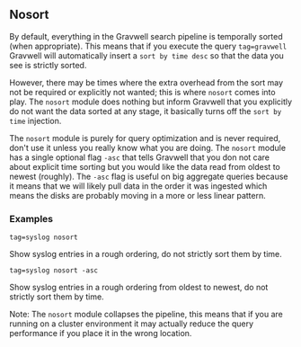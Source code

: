 ## Nosort

By default, everything in the Gravwell search pipeline is temporally sorted (when appropriate).  This means that if you execute the query `tag=gravwell` Gravwell will automatically insert a `sort by time desc` so that the data you see is strictly sorted.

However, there may be times where the extra overhead from the sort may not be required or explicitly not wanted; this is where `nosort` comes into play.  The `nosort` module does nothing but inform Gravwell that you explicitly do not want the data sorted at any stage, it basically turns off the `sort by time` injection.

The `nosort` module is purely for query optimization and is never required, don't use it unless you really know what you are doing.  The `nosort` module has a single optional flag `-asc` that tells Gravwell that you don not care about explicit time sorting but you would like the data read from oldest to newest (roughly).  The `-asc` flag is useful on big aggregate queries because it means that we will likely pull data in the order it was ingested which means the disks are probably moving in a more or less linear pattern.

### Examples

`tag=syslog nosort`

Show syslog entries in a rough ordering, do not strictly sort them by time.

`tag=syslog nosort -asc`

Show syslog entries in a rough ordering from oldest to newest, do not strictly sort them by time.

Note: The `nosort` module collapses the pipeline, this means that if you are running on a cluster environment it may actually reduce the query performance if you place it in the wrong location.
